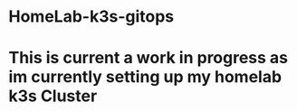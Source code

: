 # HomeLab-k3s-gitops
# This is current a work in progress as im currently setting up my homelab k3s Cluster